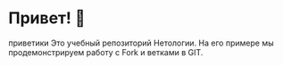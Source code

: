 # Привет! 👋
приветики
Это учебный репозиторий Нетологии. На его примере мы продемонстрируем работу с Fork и ветками в GIT. 